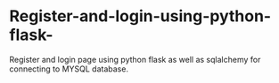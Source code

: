 # Register-and-login-using-python-flask-
Register and login page using python flask as well as sqlalchemy for connecting to MYSQL database.

